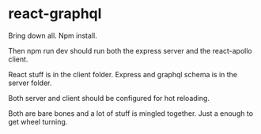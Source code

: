 # react-graphql
Bring down all. Npm install.

Then npm run dev should run both the express server and the react-apollo client. 

React stuff is in the client folder. Express and graphql schema is in the server folder.

Both server and client should be configured for hot reloading.

Both are bare bones and a lot of stuff is mingled together. Just a enough to get wheel turning.
